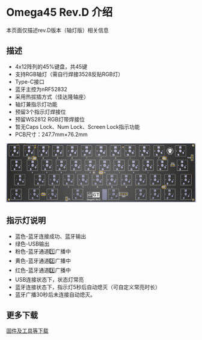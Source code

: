 Omega45 Rev.D 介绍
=====================
本页面仅描述rev.D版本（轴灯版）相关信息

描述
---------

- 4x12阵列的45%键盘，共45键
- 支持RGB轴灯（需自行焊接3528反贴RGB灯）
- Type-C接口
- 蓝牙主控为nRF52832
- 采用热拔插方式（佳达隆轴座）
- 轴灯兼指示灯功能
- 预留3个指示灯焊接位
- 预留WS2812 RGB灯带焊接位
- 暂无Caps Lock、Num Lock、Screen Lock指示功能
- PCB尺寸：247.7mm×76.2mm

![](../img/omega45.jpg "Omega45 PCB")

指示灯说明
----------
- 蓝色-蓝牙连接成功、蓝牙输出
- 绿色-USB输出
- 粉色-蓝牙通道1️⃣广播中
- 黄色-蓝牙通道2️⃣广播中
- 红色-蓝牙通道3️⃣广播中
- USB连接状态下，状态灯常亮
- 蓝牙连接状态下，指示灯5秒后自动熄灭（可自定义常亮时长）
- 蓝牙广播30秒后未连接自动熄灭。


## 更多下载

<a href="down/download.md" class="button2">固件及工具等下载</a>